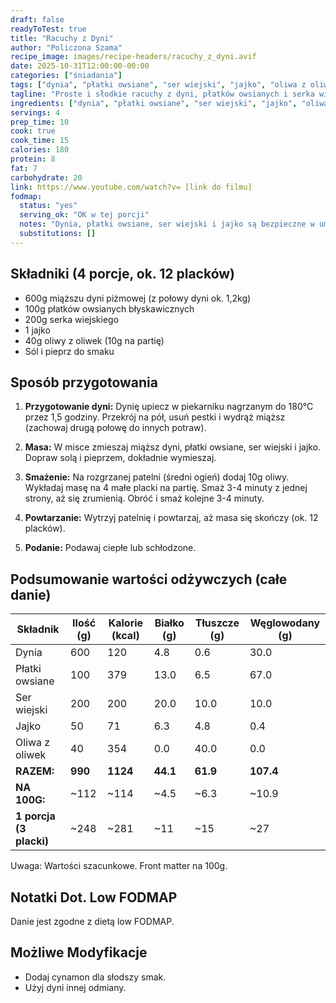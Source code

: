 ```yaml
---
draft: false
readyToTest: true
title: "Racuchy z Dyni"
author: "Policzona Szama"
recipe_image: images/recipe-headers/racuchy_z_dyni.avif
date: 2025-10-31T12:00:00-00:00
categories: ["śniadania"]
tags: ["dynia", "płatki owsiane", "ser wiejski", "jajko", "oliwa z oliwek"]
tagline: "Proste i słodkie racuchy z dyni, płatków owsianych i serka wiejskiego, bez dodatku cukru."
ingredients: ["dynia", "płatki owsiane", "ser wiejski", "jajko", "oliwa z oliwek"]
servings: 4
prep_time: 10
cook: true
cook_time: 15
calories: 180
protein: 8
fat: 7
carbohydrate: 20
link: https://www.youtube.com/watch?v= [link do filmu]
fodmap:
  status: "yes"
  serving_ok: "OK w tej porcji"
  notes: "Dynia, płatki owsiane, ser wiejski i jajko są bezpieczne w umiarkowanych ilościach."
  substitutions: []
---
```


## Składniki (4 porcje, ok. 12 placków)

- 600g miąższu dyni piżmowej (z połowy dyni ok. 1,2kg)
- 100g płatków owsianych błyskawicznych
- 200g serka wiejskiego
- 1 jajko
- 40g oliwy z oliwek (10g na partię)
- Sól i pieprz do smaku

## Sposób przygotowania

1. **Przygotowanie dyni:** Dynię upiecz w piekarniku nagrzanym do 180°C przez 1,5 godziny. Przekrój na pół, usuń pestki i wydrąż miąższ (zachowaj drugą połowę do innych potraw).

2. **Masa:** W misce zmieszaj miąższ dyni, płatki owsiane, ser wiejski i jajko. Dopraw solą i pieprzem, dokładnie wymieszaj.

3. **Smażenie:** Na rozgrzanej patelni (średni ogień) dodaj 10g oliwy. Wykładaj masę na 4 małe placki na partię. Smaż 3-4 minuty z jednej strony, aż się zrumienią. Obróć i smaż kolejne 3-4 minuty.

4. **Powtarzanie:** Wytrzyj patelnię i powtarzaj, aż masa się skończy (ok. 12 placków).

5. **Podanie:** Podawaj ciepłe lub schłodzone.

## Podsumowanie wartości odżywczych (całe danie)

| Składnik              | Ilość (g) | Kalorie (kcal) | Białko (g) | Tłuszcze (g) | Węglowodany (g) |
|-----------------------|-----------|----------------|------------|--------------|-----------------|
| Dynia                 | 600       | 120            | 4.8        | 0.6          | 30.0            |
| Płatki owsiane        | 100       | 379            | 13.0       | 6.5          | 67.0            |
| Ser wiejski           | 200       | 200            | 20.0       | 10.0         | 10.0            |
| Jajko                 | 50        | 71             | 6.3        | 4.8          | 0.4             |
| Oliwa z oliwek        | 40        | 354            | 0.0        | 40.0         | 0.0             |
| **RAZEM:**            | **990**   | **1124**       | **44.1**   | **61.9**     | **107.4**       |
| **NA 100G:**          | ~112      | ~114           | ~4.5       | ~6.3         | ~10.9           |
| **1 porcja (3 placki)**| ~248      | ~281           | ~11        | ~15          | ~27            |

Uwaga: Wartości szacunkowe. Front matter na 100g.

## Notatki Dot. Low FODMAP

Danie jest zgodne z dietą low FODMAP.

## Możliwe Modyfikacje

- Dodaj cynamon dla słodszy smak.
- Użyj dyni innej odmiany.
